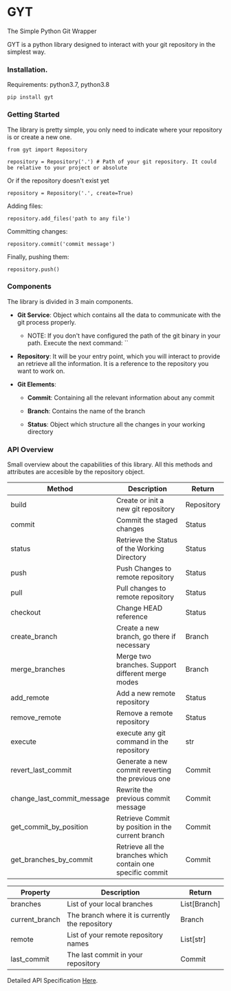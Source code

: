 # GYT

The Simple Python Git Wrapper

GYT is a python library designed to interact with your git repository in the simplest way.

### Installation.

Requirements: python3.7, python3.8

`pip install gyt`

### Getting Started

The library is pretty simple, you only need to indicate where your repository is or create a new one.

```
from gyt import Repository

repository = Repository('.') # Path of your git repository. It could be relative to your project or absolute
```

Or if the repository doesn't exist yet

```
repository = Repository('.', create=True)
```

Adding files:

```
repository.add_files('path to any file')
```

Committing changes:

```
repository.commit('commit message')
```

Finally, pushing them:

```
repository.push()
```

### Components

The library is divided in 3 main components.

- **Git Service**: Object which contains all the data to communicate with the git process properly.
    - NOTE: If you don't have configured the path of the git binary in your path. Execute the next command: ``

- **Repository**: It will be your entry point, which you will interact to provide an retrieve all the information. It is a reference to the repository you want to work on.

- **Git Elements**:

    - **Commit**: Containing all the relevant information about any commit

    - **Branch**: Contains the name of the branch

    - **Status**: Object which structure all the changes in your working directory

### API Overview

Small overview about the capabilities of this library. All this methods and attributes are accesible by the repository object.

| Method  | Description  | Return |
|---|---|---|
| build  | Create or init a new git repository | Repository |
| commit  | Commit the staged changes  | Status |
| status  | Retrieve the Status of the Working Directory | Status |
| push  | Push Changes to remote repository | Status |
| pull  | Pull changes to remote repository | Status |
| checkout  | Change HEAD reference | Status |
| create_branch | Create a new branch, go there if necessary  | Branch  |
| merge_branches  | Merge two branches. Support different merge modes  | Branch  |
| add_remote | Add a new remote repository | Status |
| remove_remote |  Remove a remote repository | Status  |
| execute  | execute any git command in the repository | str |
| revert_last_commit  | Generate a new commit reverting the previous one  | Commit |
| change_last_commit_message  | Rewrite the previous commit message  | Commit |
| get_commit_by_position  | Retrieve Commit by position in the current branch  |  Commit |
| get_branches_by_commit  | Retrieve all the branches which contain one specific commit | Commit  |


| Property  | Description  | Return |
|---|---|---|
| branches  | List of your local branches  | List[Branch] |
| current_branch  | The branch where it is currently the repository  | Branch |
| remote  | List of your remote repository names  | List[str] |
| last_commit  | The last commit in your repository  | Commit |

Detailed API Specification [Here](https://github.com/juanbenitopr/git-wrapper/blob/master/docs/API.md).